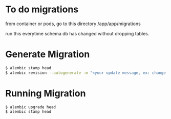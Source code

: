 To do migrations
=====

from container or pods, go to this directory /app/app/migrations

run this everytime schema db has changed without dropping tables.

# Generate Migration
```bash
$ alembic stamp head
$ alembic revision --autogenerate -m "<your update message, ex: change column>"
```

# Running Migration
```bash
$ alembic upgrade head
$ alembic stamp head
```